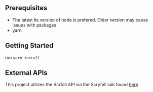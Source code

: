 ## Prerequisites
- The latest lts version of node is prefered. Older version may cause issues with packages.
- yarn

## Getting Started
run `yarn install`

## External APIs
This project utilizes the Scrfall API via the Scryfall sdk found [here](https://github.com/ChiriVulpes/scryfall-sdk)